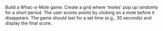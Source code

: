 Build a Whac-a-Mole game. Create a grid where 'moles' pop up randomly for a short period. The user scores points by clicking on a mole before it disappears. The game should last for a set time (e.g., 30 seconds) and display the final score.
